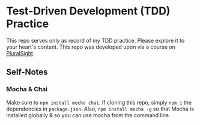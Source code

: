 # Test-Driven Development (TDD) Practice
This repo serves only as record of my TDD practice. Please explore it to your heart's content. This repo was developed upon via a course on [PluralSight](https://app.pluralsight.com/).

## Self-Notes
### Mocha & Chai
Make sure to `npm install mocha chai`. If cloning this repo, simply `npm i` the dependencies in `package.json`. Also, `npm install mocha -g` so that Mocha is installed globally & so you can use mocha from the command line.